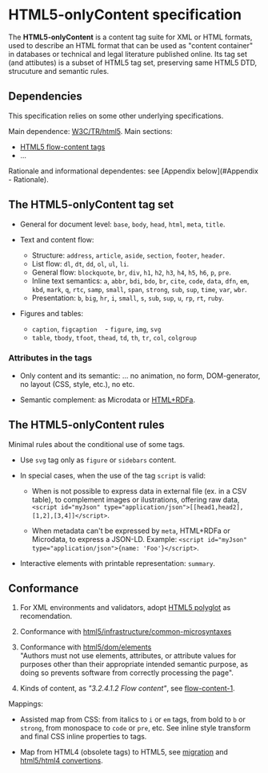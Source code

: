 # HTML5-onlyContent specification

The **HTML5-onlyContent** is a content tag suite for XML or HTML formats, used to describe an HTML format that can be used as "content container" in databases or technical and legal literature published online. Its tag set (and attibutes) is a subset of HTML5 tag set, preserving same HTML5 DTD, strucuture and semantic rules.

## Dependencies

This specification relies on some other underlying specifications.

Main dependence: [W3C/TR/html5](https://www.w3.org/TR/html5). Main sections:
* [HTML5 flow-content tags](https://developer.mozilla.org/en-US/docs/Web/Guide/HTML/Content_categories#Flow_content)
* ...

Rationale and informational dependentes: see [Appendix below](#Appendix - Rationale).

## The HTML5-onlyContent tag set

* General for document level: `base`, `body`, `head`, `html`, `meta`, `title`.

* Text and content flow:

   - Structure:  `address`, `article`, `aside`, `section`, `footer`, `header`.
   - List flow: `dl`, `dt`, `dd`, `ol`, `ul`, `li`.
   - General flow:  `blockquote`, `br`, `div`, `h1`, `h2`, `h3`, `h4`, `h5`, `h6`, `p`, `pre`.
   - Inline text semantics:  `a`, `abbr`, `bdi`, `bdo`, `br`, `cite`, `code`, `data`, `dfn`, `em`,  `kbd`, `mark`, `q`, `rtc`, `samp`, `small`, `span`, `strong`, `sub`, `sup`, `time`,  `var`, `wbr`.
   - Presentation:   `b`, `big`, `hr`, `i`, `small`, `s`,  `sub`, `sup`, `u`,  `rp`, `rt`, `ruby`.

* Figures and tables:
    - `caption`, `figcaption`
    - `figure`, `img`, `svg`
    - `table`, `tbody`, `tfoot`, `thead`, `td`, `th`, `tr`, `col`, `colgroup`

### Attributes in the tags

* Only content and its semantic: ... no animation, no form, DOM-generator, no layout (CSS, style, etc.), no etc.

* Semantic complement: as Microdata or [HTML+RDFa](https://www.w3.org/TR/html-rdfa/).

## The HTML5-onlyContent rules

Minimal rules about the conditional use of some tags.

* Use `svg` tag only as `figure` or `sidebars` content.

* In special cases, when the use of the tag `script` is valid:

  - When is not possible to express data in external file (ex. in a CSV table), to complement images or ilustrations, offering raw data, `<script id="myJson" type="application/json">[[head1,head2],[1,2],[3,4]]</script>`.

  - When metadata can't be expressed by `meta`, HTML+RDFa or Microdata, to express a JSON-LD. Example: `<script id="myJson" type="application/json">{name: 'Foo'}</script>`.

* Interactive elements with printable representation: `summary`.

## Conformance

1. For XML environments and validators, adopt [HTML5 polyglot](https://www.w3.org/TR/html-polyglot/) as recomendation.

2. Conformance with [html5/infrastructure/common-microsyntaxes](https://www.w3.org/TR/html5/infrastructure.html#common-microsyntaxes)

3. Conformance with [html5/dom/elements](https://www.w3.org/TR/html5/dom.html#elements) <br/> "Authors must not use elements, attributes, or attribute values for purposes other than their appropriate intended semantic purpose, as doing so prevents software from correctly processing the page".

5. Kinds of content, as *"3.2.4.1.2 Flow content"*, see [flow-content-1](https://www.w3.org/TR/html5/dom.html#flow-content-1).

Mappings:

* Assisted map from CSS:  from italics to `i` or `em` tags, from bold to `b` or `strong`, from monospace to `code` or `pre`, etc. See inline style transform and final CSS inline properties to tags.

* Map from HTML4 (obsolete tags) to HTML5, see [migration](https://www.w3schools.com/html/html5_migration.asp) and [html5/html4 convertions](https://github.com/ppKrauss/html5-to-html4).

